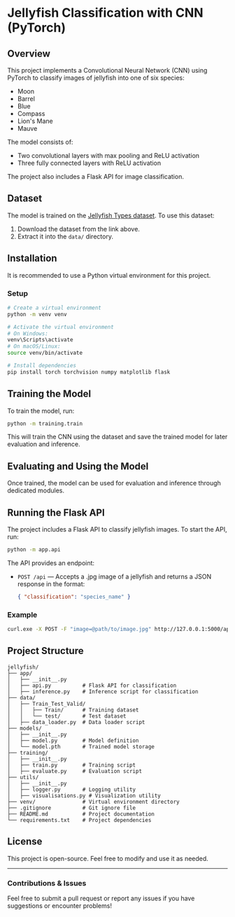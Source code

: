 # Jellyfish Classification with CNN (PyTorch)

## Overview

This project implements a Convolutional Neural Network (CNN) using PyTorch to classify images of jellyfish into one of six species:

- Moon
- Barrel
- Blue
- Compass
- Lion's Mane
- Mauve

The model consists of:

- Two convolutional layers with max pooling and ReLU activation
- Three fully connected layers with ReLU activation

The project also includes a Flask API for image classification.

## Dataset

The model is trained on the [Jellyfish Types dataset](https://www.kaggle.com/datasets/anshtanwar/jellyfish-types). To use this dataset:

1. Download the dataset from the link above.
2. Extract it into the `data/` directory.

## Installation

It is recommended to use a Python virtual environment for this project.

### Setup

```sh
# Create a virtual environment
python -m venv venv

# Activate the virtual environment
# On Windows:
venv\Scripts\activate
# On macOS/Linux:
source venv/bin/activate

# Install dependencies
pip install torch torchvision numpy matplotlib flask
```

## Training the Model

To train the model, run:

```sh
python -m training.train
```

This will train the CNN using the dataset and save the trained model for later evaluation and inference.

## Evaluating and Using the Model

Once trained, the model can be used for evaluation and inference through dedicated modules.

## Running the Flask API

The project includes a Flask API to classify jellyfish images. To start the API, run:

```sh
python -m app.api
```

The API provides an endpoint:

- `POST /api` — Accepts a .jpg image of a jellyfish and returns a JSON response in the format:
  ```json
  { "classification": "species_name" }
  ```

### Example

```sh
curl.exe -X POST -F "image=@path/to/image.jpg" http://127.0.0.1:5000/api
```

## Project Structure

```
jellyfish/
├── app/
│   ├── __init__.py
│   ├── api.py          # Flask API for classification
│   ├── inference.py    # Inference script for classification
├── data/
│   ├── Train_Test_Valid/
│   │   ├── Train/      # Training dataset
│   │   └── test/       # Test dataset
│   ├── data_loader.py  # Data loader script
├── models/
│   ├── __init__.py
│   ├── model.py        # Model definition
│   └── model.pth       # Trained model storage
├── training/
│   ├── __init__.py
│   ├── train.py        # Training script
│   ├── evaluate.py     # Evaluation script
├── utils/
│   ├── __init__.py
│   ├── logger.py       # Logging utility
│   ├── visualisations.py # Visualization utility
├── venv/               # Virtual environment directory
├── .gitignore          # Git ignore file
├── README.md           # Project documentation
└── requirements.txt    # Project dependencies
```

## License

This project is open-source. Feel free to modify and use it as needed.

---

### Contributions & Issues

Feel free to submit a pull request or report any issues if you have suggestions or encounter problems!
